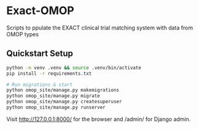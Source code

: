 # Exact-OMOP

Scripts to ppulate the EXACT clinical trial matching system with data from OMOP types

## Quickstart Setup
```bash
python -m venv .venv && source .venv/bin/activate
pip install -r requirements.txt

# Run migrations & start
python omop_site/manage.py makemigrations
python omop_site/manage.py migrate
python omop_site/manage.py createsuperuser
python omop_site/manage.py runserver
```
Visit http://127.0.0.1:8000/ for the browser and /admin/ for Django admin.

